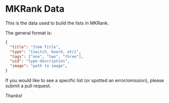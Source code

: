 # MKRank Data

This is the data used to build the lists in MKRank.

The general format is:

```json
{
  "title": "Item Title",
  "type": "{switch, board, etc}",
  "tags": ["one", "two", "three"],
  "uid": "type-description",
  "image": "path to image",
}
```

If you would like to see a specific list (or spotted an error/omission), please submit a pull request.

Thanks!
